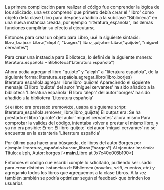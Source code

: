 La primera complicación para realizar el código fue comprender la lógica de los solicitado, una vez comprendí
que primero debía crear el "libro" como objeto de la clase Libro para despúes añadirlo a la subclase "Biblioteca" en una nueva instancia creada, por ejemplo "literatura_española", las demás funciones cumplirían
su efecto al ejecutarse.

Entonces para crear un objeto para Libro, usé la siguiente sintaxis:
libro_borjes= Libro("aleph", "borges")
libro_quijote= Libro("quijote", "miguel cervantes")

Para crear una instancia para Biblioteca, lo definí de la siguiente manera:
literatura_española = Biblioteca("Literatura española")

Ahora podía agregar el libro "quijote" y "aleph" a "literatura española", de la siguiente forma:
literatura_española.agregar_libro(libro_borjes)
literatura_española.agregar_libro(libro_quijote)
Apareciendo el siguiente mensaje:
El libro 'quijote' del autor 'miguel cervantes' ha sido añadido a la biblioteca 'Literatura española'
El libro 'aleph' del autor 'borges' ha sido añadido a la biblioteca 'Literatura española'

Si el libro era prestado (removido), usaba el siguiente script:
literatura_española.remover_libro(libro_quijote)
El output era:
Se ha prestado el libro 'quijote' del autor 'miguel cervantes' ahora mismo
Para comprobar la validez del código, intentaba volver a prestar el mismo libro, y ya no era posible:
Error: El libro 'quijote' del autor 'miguel cervantes' no se encuentra en la estantería 'Literatura española'

Por último para hacer una búsqueda, de libros del autor Borges por ejemplo:
literatura_española.buscar_libros("borges")
Al ejecutar imprimía:
Título: aleph, Autor: borges
[<__main__.Libro at 0x7c40e008b190>]

Entonces el código que escribí cumple lo solicitado, pudiendo ser usado para crear distintas instancias de Biblioteca (novelas, scifi, cuentos, etc) y agregando todos los libros que agreguemos a la clase Libros.
A la vez también también se podría optimizar según el feedback que brinden los usuarios.